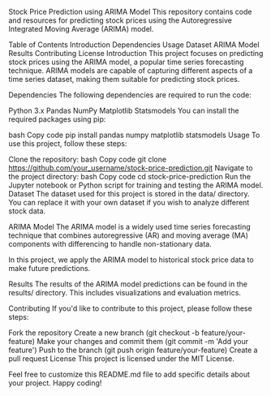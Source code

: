 Stock Price Prediction using ARIMA Model
This repository contains code and resources for predicting stock prices using the Autoregressive Integrated Moving Average (ARIMA) model.

Table of Contents
Introduction
Dependencies
Usage
Dataset
ARIMA Model
Results
Contributing
License
Introduction
This project focuses on predicting stock prices using the ARIMA model, a popular time series forecasting technique. ARIMA models are capable of capturing different aspects of a time series dataset, making them suitable for predicting stock prices.

Dependencies
The following dependencies are required to run the code:

Python 3.x
Pandas
NumPy
Matplotlib
Statsmodels
You can install the required packages using pip:

bash
Copy code
pip install pandas numpy matplotlib statsmodels
Usage
To use this project, follow these steps:

Clone the repository:
bash
Copy code
git clone https://github.com/your_username/stock-price-prediction.git
Navigate to the project directory:
bash
Copy code
cd stock-price-prediction
Run the Jupyter notebook or Python script for training and testing the ARIMA model.
Dataset
The dataset used for this project is stored in the data/ directory. You can replace it with your own dataset if you wish to analyze different stock data.

ARIMA Model
The ARIMA model is a widely used time series forecasting technique that combines autoregressive (AR) and moving average (MA) components with differencing to handle non-stationary data.

In this project, we apply the ARIMA model to historical stock price data to make future predictions.

Results
The results of the ARIMA model predictions can be found in the results/ directory. This includes visualizations and evaluation metrics.

Contributing
If you'd like to contribute to this project, please follow these steps:

Fork the repository
Create a new branch (git checkout -b feature/your-feature)
Make your changes and commit them (git commit -m 'Add your feature')
Push to the branch (git push origin feature/your-feature)
Create a pull request
License
This project is licensed under the MIT License.

Feel free to customize this README.md file to add specific details about your project. Happy coding!
